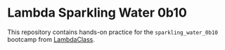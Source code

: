 # Lambda Sparkling Water 0b10

This repository contains hands-on practice for the `sparkling_water_0b10` bootcamp from [LambdaClass](https://github.com/lambdaclass).
